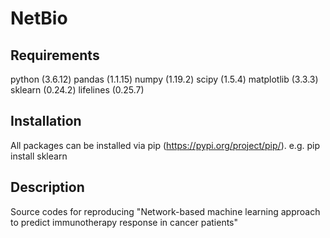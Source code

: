 # NetBio
## Requirements
python (3.6.12)
pandas (1.1.15)
numpy (1.19.2)
scipy (1.5.4)
matplotlib (3.3.3)
sklearn (0.24.2)
lifelines (0.25.7)


## Installation
All packages can be installed via pip (https://pypi.org/project/pip/).
e.g. pip install sklearn


## Description
Source codes for reproducing "Network-based machine learning approach to predict immunotherapy response in cancer patients"

